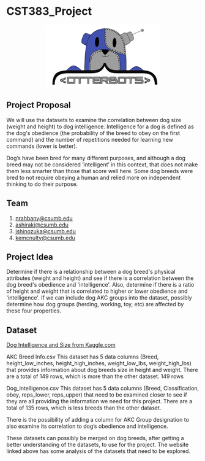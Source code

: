 # CST383_Project
<p align="center">
<img src="/images/otterbots_logo.png" />
<p>
  
## Project Proposal

We will use the datasets to examine the correlation between dog size (weight and height) to dog intelligence.  Intelligence for a dog is defined as the dog's obedience (the probability of the breed to obey on the first command) and the number of repetitions needed for learning new commands (lower is better).

Dog’s have been bred for many different purposes, and although a dog breed may not be considered ‘intelligent’ in this context, that does not make them less smarter than those that score well here.  Some dog breeds were bred to not require obeying a human and relied more on independent thinking to do their purpose.

## Team

1) nrahbany@csumb.edu
2) ashiraki@csumb.edu
3) jshinozuka@csumb.edu
4) kemcnulty@csumb.edu

## Project Idea

Determine if there is a relationship between a dog breed's physical attributes (weight and height) and see if there is a correlation between the dog breed's obedience and 'intelligence'.  Also, determine if there is a ratio of height and weight that is correlated to higher or lower obedience and 'intelligence'.  If we can include dog AKC groups into the dataset, possibly determine how dog groups (herding, working, toy, etc) are affected by these four properties.

## Dataset
[Dog Intelligence and Size from Kaggle.com](https://www.kaggle.com/datasets/thedevastator/canine-intelligence-and-size?select=AKC+Breed+Info.csv)

AKC Breed Info.csv
This dataset has 5 data columns (Breed, height_low_inches, height_high_inches, weight_low_lbs, weight_high_lbs) that provides information about dog breeds size in height and weight.  There are a total of 149 rows, which is more than the other dataset.
149 rows

Dog_intelligence.csv
This dataset has 5 data columns (Breed, Classification, obey, reps_lower, reps_upper) that need to be examined closer to see if they are all providing the information we need for this project.  There are a total of  135 rows, which is less breeds than the other dataset.

There is the possibility of adding a column for AKC Group designation to also examine its correlation to dog’s obedience and intelligence.

These datasets can possibly be merged on dog breeds, after getting a better understanding of the datasets, to use for the project.  The website linked above has some analysis of the datasets that need to be explored.
